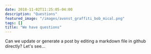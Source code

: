 ```yaml
---
date: 2018-11-02T11:25:05-04:00
description: "Questions"
featured_image: "/images/avonst_graffiti_bob_mical.png"
tags: []
title: "We have questions"
---
```


Can we update or generate a post by editing a markdown file in github directly? Let's see...
